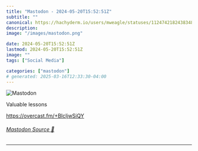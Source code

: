 ```yaml
---
title: "Mastodon - 2024-05-20T15:52:51Z"
subtitle: ""
canonical: https://hachyderm.io/users/mweagle/statuses/112474218243834892
description:
image: "/images/mastodon.png"

date: 2024-05-20T15:52:51Z
lastmod: 2024-05-20T15:52:51Z
image: ""
tags: ["Social Media"]

categories: ["mastodon"]
# generated: 2025-03-16T12:33:30-04:00
---
```

![Mastodon](/images/mastodon.png)

<p>Valuable lessons</p><p><a href="https://overcast.fm/+BIcljwSiQY" target="_blank" rel="nofollow noopener noreferrer" translate="no"><span class="invisible">https://</span><span class="">overcast.fm/+BIcljwSiQY</span><span class="invisible"></span></a></p>


###### [Mastodon Source 🐘](https://hachyderm.io/@mweagle/112474218243834892)

___
